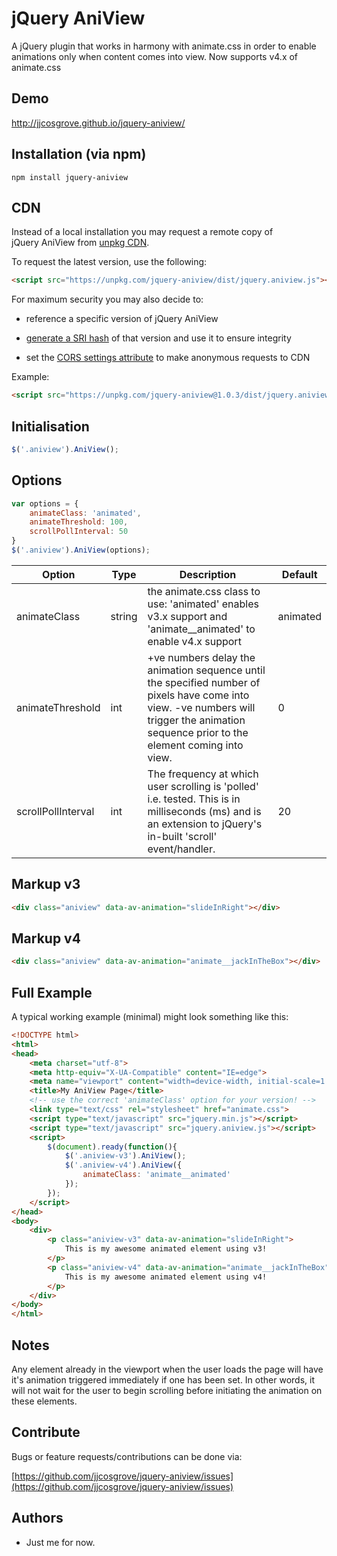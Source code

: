 # jQuery AniView

A jQuery plugin that works in harmony with animate.css in order to enable animations only when content comes into view. Now supports v4.x of animate.css

## Demo

http://jjcosgrove.github.io/jquery-aniview/

## Installation (via npm)

```Shell
npm install jquery-aniview
```

## CDN

Instead of a local installation you may request a remote copy of jQuery AniView from [unpkg CDN](https://unpkg.com/).

To request the latest version, use the following:

```HTML
<script src="https://unpkg.com/jquery-aniview/dist/jquery.aniview.js"></script>
```

For maximum security you may also decide to:

* reference a specific version of jQuery AniView

* [generate a SRI hash](https://www.srihash.org/) of that version and use it to ensure integrity

* set the [CORS settings attribute](https://developer.mozilla.org/en-US/docs/Web/HTML/CORS_settings_attributes) to make anonymous requests to CDN

Example:

```HTML
<script src="https://unpkg.com/jquery-aniview@1.0.3/dist/jquery.aniview.js" integrity="sha384-uvboBeyPkVGldyoicVJST1JEAbxI2W0lG2fFOyGvahZrC4jWiv0vmryxw9NXIEn6" crossorigin="anonymous"></script>
```

## Initialisation
```JavaScript
$('.aniview').AniView();
```
## Options
```JavaScript
var options = {
    animateClass: 'animated',
    animateThreshold: 100,
    scrollPollInterval: 50
}
$('.aniview').AniView(options);
```
Option  | Type | Description |  Default
------------- | ------------- | ------------- | -------------
animateClass | string | the animate.css class to use: 'animated' enables v3.x support and 'animate__animated' to enable v4.x support | animated
animateThreshold  | int | +ve numbers delay the animation sequence until the specified number of pixels have come into view. -ve numbers will trigger the animation sequence prior to the element coming into view. | 0
scrollPollInterval  | int | The frequency at which user scrolling is 'polled' i.e. tested. This is in milliseconds (ms) and is an extension to jQuery's in-built 'scroll' event/handler. | 20
## Markup v3
```HTML
<div class="aniview" data-av-animation="slideInRight"></div>
```

## Markup v4
```HTML
<div class="aniview" data-av-animation="animate__jackInTheBox"></div>
```

## Full Example

A typical working example (minimal) might look something like this:

```HTML
<!DOCTYPE html>
<html>
<head>
    <meta charset="utf-8">
    <meta http-equiv="X-UA-Compatible" content="IE=edge">
    <meta name="viewport" content="width=device-width, initial-scale=1.0" />
    <title>My AniView Page</title>
    <!-- use the correct 'animateClass' option for your version! -->
    <link type="text/css" rel="stylesheet" href="animate.css">
    <script type="text/javascript" src="jquery.min.js"></script>
    <script type="text/javascript" src="jquery.aniview.js"></script>
    <script>
        $(document).ready(function(){
            $('.aniview-v3').AniView();
            $('.aniview-v4').AniView({
                animateClass: 'animate__animated'
            });
        });
    </script>
</head>
<body>
    <div>
        <p class="aniview-v3" data-av-animation="slideInRight">
            This is my awesome animated element using v3!
        </p>
        <p class="aniview-v4" data-av-animation="animate__jackInTheBox">
            This is my awesome animated element using v4!
        </p>
    </div>
</body>
</html>
```
## Notes

Any element already in the viewport when the user loads the page will have it's animation triggered immediately if one has been set. In other words, it will not wait for the user to begin scrolling before initiating the animation on these elements.

## Contribute

Bugs or feature requests/contributions can be done via:

[https://github.com/jjcosgrove/jquery-aniview/issues](https://github.com/jjcosgrove/jquery-aniview/issues)

## Authors

* Just me for now.
